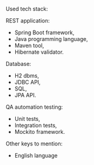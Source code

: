 
Used tech stack:

REST application:
- Spring Boot framework,
- Java programming language,
- Maven tool, 
- Hibernate validator.

Database:
- H2 dbms,
- JDBC API,
- SQL,
- JPA API.

QA automation testing:
- Unit tests,
- Integration tests,
- Mockito framework.

Other keys to mention:
- English language
